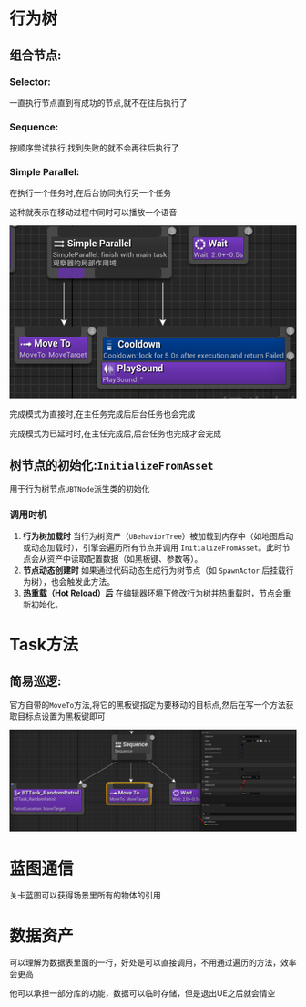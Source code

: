 # 行为树

## 组合节点:

### Selector:

一直执行节点直到有成功的节点,就不在往后执行了

### Sequence:

按顺序尝试执行,找到失败的就不会再往后执行了

### Simple Parallel:

在执行一个任务时,在后台协同执行另一个任务

这种就表示在移动过程中同时可以播放一个语音

![image-20250731161029240](./TyporaImage/image-20250731161029240.png)

完成模式为直接时,在主任务完成后后台任务也会完成

完成模式为已延时时,在主任完成后,后台任务也完成才会完成





## 树节点的初始化:`InitializeFromAsset`

用于行为树节点`UBTNode`派生类的初始化

### **调用时机**

1. **行为树加载时**
   当行为树资产（`UBehaviorTree`）被加载到内存中（如地图启动或动态加载时），引擎会遍历所有节点并调用 `InitializeFromAsset`。此时节点会从资产中读取配置数据（如黑板键、参数等）。
2. **节点动态创建时**
   如果通过代码动态生成行为树节点（如 `SpawnActor` 后挂载行为树），也会触发此方法。
3. **热重载（Hot Reload）后**
   在编辑器环境下修改行为树并热重载时，节点会重新初始化。

# Task方法

## 简易巡逻:

官方自带的`MoveTo`方法,将它的黑板键指定为要移动的目标点,然后在写一个方法获取目标点设置为黑板键即可

![image-20250731155737133](./TyporaImage/image-20250731155737133.png)

# 蓝图通信

关卡蓝图可以获得场景里所有的物体的引用

# 数据资产

可以理解为数据表里面的一行，好处是可以直接调用，不用通过遍历的方法，效率会更高

他可以承担一部分库的功能，数据可以临时存储，但是退出UE之后就会情空